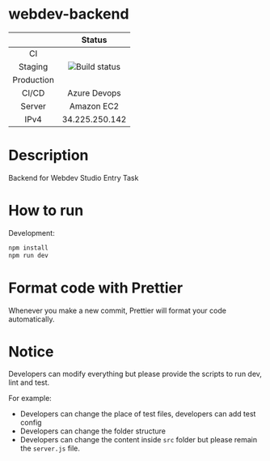 # webdev-backend

|            |                                                  Status                                                   |
| :--------: | :-------------------------------------------------------------------------------------------------------: |
|     CI     |                                                   ![]()                                                   |
|  Staging   | ![Build status](https://dev.azure.com/votruongtrunghieu/Webdev%20Entry%20Task/_apis/build/status/Webdev%20Entry%20Task-CI) |
| Production | ![]() |
| CI/CD | Azure Devops |
| Server | Amazon EC2 |
| IPv4 | $34.225.250.142$ |



# Description

Backend for Webdev Studio Entry Task

# How to run

Development:

```sh
npm install
npm run dev
```


# Format code with Prettier

Whenever you make a new commit, Prettier will format your code automatically.

# Notice

Developers can modify everything but please provide the scripts to run dev, lint and test.

For example:

-   Developers can change the place of test files, developers can add test config
-   Developers can change the folder structure
-   Developers can change the content inside `src` folder but please remain the `server.js` file.


